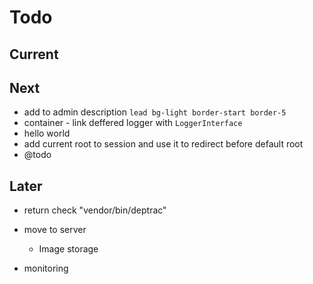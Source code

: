 # Todo

## Current

## Next

- add to admin description `lead bg-light border-start border-5`
- container - link deffered logger with `LoggerInterface`
- hello world
- add current root to session and use it to redirect before default root
- @todo

## Later

- return check "vendor/bin/deptrac"

- move to server
  - Image storage

- monitoring
